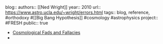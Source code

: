 blog::
authors:: [[Ned Wright]] 
year:: 2010
url:: https://www.astro.ucla.edu/~wright/errors.html
tags:: blog, reference, #orthodoxy #[[Big Bang Hypothesis]] #cosmology #astrophysics 
project:: #FRESH 
public:: true

- [Cosmological Fads and Fallacies](https://www.astro.ucla.edu/~wright/errors.html)
-